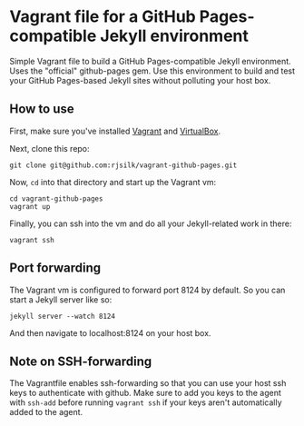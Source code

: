 Vagrant file for a GitHub Pages-compatible Jekyll environment
====================

Simple Vagrant file to build a GitHub Pages-compatible Jekyll environment. Uses the "official" github-pages gem. Use this environment to build and test your GitHub Pages-based Jekyll sites without polluting your host box.

How to use
--------------------

First, make sure you've installed [Vagrant](http://docs.vagrantup.com/v2/getting-started/index.html) and [VirtualBox](https://www.virtualbox.org/).

Next, clone this repo:

```
git clone git@github.com:rjsilk/vagrant-github-pages.git
```

Now, `cd` into that directory and start up the Vagrant vm:

```
cd vagrant-github-pages
vagrant up
```

Finally, you can ssh into the vm and do all your Jekyll-related work in there:

```
vagrant ssh
```

Port forwarding
---------------------
The Vagrant vm is configured to forward port 8124 by default. So you can start a Jekyll server like so:

```
jekyll server --watch 8124
```

And then navigate to localhost:8124 on your host box.

Note on SSH-forwarding
---------------------
The Vagrantfile enables ssh-forwarding so that you can use your host ssh keys to authenticate with github. Make sure to add you keys to the agent with ```ssh-add``` before running ```vagrant ssh``` if your keys aren't automatically added to the agent.

